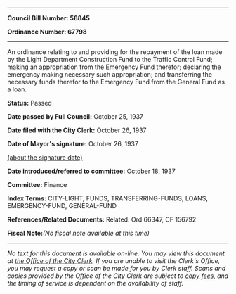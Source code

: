 

********

**Council Bill Number: 58845**
   
**Ordinance Number: 67798**
********

 An ordinance relating to and providing for the repayment of the loan made by the Light Department Construction Fund to the Traffic Control Fund; making an appropriation from the Emergency Fund therefor; declaring the emergency making necessary such appropriation; and transferring the necessary funds therefor to the Emergency Fund from the General Fund as a loan.

**Status:** Passed
   
**Date passed by Full Council:** October 25, 1937
   
**Date filed with the City Clerk:** October 26, 1937
   
**Date of Mayor's signature:** October 26, 1937
   
[(about the signature date)](/~public/approvaldate.htm)
   
   
   
**Date introduced/referred to committee:** October 18, 1937
   
**Committee:** Finance
   
   
**Index Terms:** CITY-LIGHT, FUNDS, TRANSFERRING-FUNDS, LOANS, EMERGENCY-FUND, GENERAL-FUND

**References/Related Documents:** Related: Ord 66347, CF 156792

**Fiscal Note:**_(No fiscal note available at this time)_
********

_No text for this document is available on-line. You may view this document at [the Office of the City Clerk](http://www.seattle.gov/leg/clerk/contactUs.htm). If you are unable to visit the Clerk's Office, you may request a copy or scan be made for you by Clerk staff. Scans and copies provided by the Office of the City Clerk are subject to [copy fees](http://clerk.seattle.gov/~public/clerkfees.htm), and the timing of service is dependent on the availability of staff._

